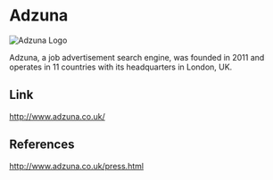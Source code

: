 Adzuna
======

![Adzuna Logo](http://zunastatic-abf.kxcdn.com/images/global/landing/press/logo_stacked.png "Adzuna Logo")

Adzuna, a job advertisement search engine, was founded
in 2011 and operates in 11 countries with its headquarters in London, UK.

Link
----
http://www.adzuna.co.uk/

References
----------
http://www.adzuna.co.uk/press.html

